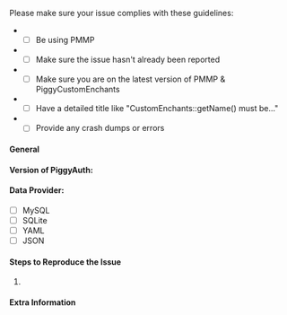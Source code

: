 <!-- DO NOT REMOVE THIS:
failing to complete the required fields will result in the issue being closed due to insufficient information.
-->
Please make sure your issue complies with these guidelines:
- * [ ] Be using PMMP
- * [ ] Make sure the issue hasn't already been reported
- * [ ] Make sure you are on the latest version of PMMP & PiggyCustomEnchants
- * [ ] Have a detailed title like "CustomEnchants::getName() must be..."
- * [ ] Provide any crash dumps or errors

#### **General**
<!-- Briefly describe what is wrong. -->

#### **Version of PiggyAuth:**
<!-- Do /version PiggyAuth to check, do not input "latest". -->

#### **Data Provider:**
<!-- What are you currently using to save data? -->
- [ ] MySQL
- [ ] SQLite
- [ ] YAML
- [ ] JSON

#### **Steps to Reproduce the Issue**
<!-- How do you reproduce the issue? -->
1.

#### **Extra Information**
<!-- Anything else we should know? -->
